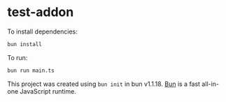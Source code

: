 # test-addon

To install dependencies:

```bash
bun install
```

To run:

```bash
bun run main.ts
```

This project was created using `bun init` in bun v1.1.18. [Bun](https://bun.sh) is a fast all-in-one JavaScript runtime.
